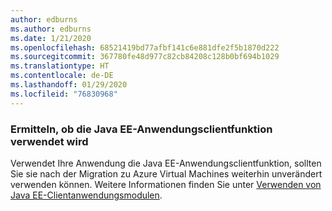 ```yaml
---
author: edburns
ms.author: edburns
ms.date: 1/21/2020
ms.openlocfilehash: 68521419bd77afbf141c6e881dfe2f5b1870d222
ms.sourcegitcommit: 367780fe48d977c82cb84208c128b0bf694b1029
ms.translationtype: HT
ms.contentlocale: de-DE
ms.lasthandoff: 01/29/2020
ms.locfileid: "76830968"
---
```

### <a name="determine-whether-the-java-ee-application-client-feature-is-used"></a>Ermitteln, ob die Java EE-Anwendungsclientfunktion verwendet wird

Verwendet Ihre Anwendung die Java EE-Anwendungsclientfunktion, sollten Sie sie nach der Migration zu Azure Virtual Machines weiterhin unverändert verwenden können. Weitere Informationen finden Sie unter [Verwenden von Java EE-Clientanwendungsmodulen](https://docs.oracle.com/en/middleware/fusion-middleware/weblogic-server/12.2.1.4/saclt/modules.html).
